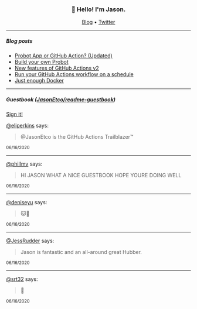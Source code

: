 <h3 align="center">👋 Hello! I'm Jason.</h3>

<p align="center">
  <a href="https://jasonet.co">Blog</a> •
  <a href="https://twitter.com/JasonEtco">Twitter</a>
</p>

---

##### Blog posts

<!--START_SECTION:posts-->
* [Probot App or GitHub Action? (Updated)](https://jasonet.co/posts/probot-app-or-github-action-v2/)
* [Build your own Probot](https://jasonet.co/posts/build-your-own-probot/)
* [New features of GitHub Actions v2](https://jasonet.co/posts/new-features-of-github-actions/)
* [Run your GitHub Actions workflow on a schedule](https://jasonet.co/posts/scheduled-actions/)
* [Just enough Docker](https://jasonet.co/posts/just-enough-docker/)
<!--END_SECTION:posts-->

---

##### Guestbook ([JasonEtco/readme-guestbook](https://github.com/JasonEtco/readme-guestbook))

<a href="https://readme-guestbook.now.sh">Sign it!</a>

<!--START_SECTION:guestbook-->
[@eliperkins](https://github.com/eliperkins) says:

> @JasonEtco is the GitHub Actions Trailblazer™

<sup>06/16/2020</sup>


---

[@phillmv](https://github.com/phillmv) says:

> HI JASON WHAT A NICE GUESTBOOK HOPE YOURE DOING WELL

<sup>06/16/2020</sup>


---

[@deniseyu](https://github.com/deniseyu) says:

> 🐱👋

<sup>06/16/2020</sup>


---

[@JessRudder](https://github.com/JessRudder) says:

> Jason is fantastic and an all-around great Hubber.

<sup>06/16/2020</sup>


---

[@srt32](https://github.com/srt32) says:

> 💖

<sup>06/16/2020</sup>

<!--END_SECTION:guestbook-->
<!--GUESTBOOK_LIST [{"name":"eliperkins","message":"@JasonEtco is the GitHub Actions Trailblazer™","date":"06/16/2020"},{"name":"phillmv","message":"HI JASON WHAT A NICE GUESTBOOK HOPE YOURE DOING WELL","date":"06/16/2020"},{"name":"deniseyu","message":"🐱👋","date":"06/16/2020"},{"name":"JessRudder","message":"Jason is fantastic and an all-around great Hubber.","date":"06/16/2020"},{"name":"srt32","message":"💖","date":"06/16/2020"}]-->
